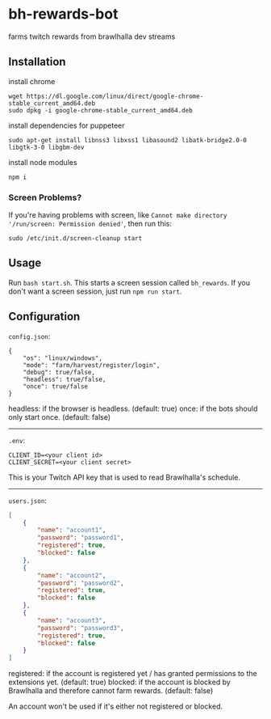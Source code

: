 # bh-rewards-bot

farms twitch rewards from brawlhalla dev streams

## Installation

install chrome

```text
wget https://dl.google.com/linux/direct/google-chrome-stable_current_amd64.deb
sudo dpkg -i google-chrome-stable_current_amd64.deb
```

install dependencies for puppeteer

```text
sudo apt-get install libnss3 libxss1 libasound2 libatk-bridge2.0-0 libgtk-3-0 libgbm-dev
```

install node modules

```text
npm i
```

### Screen Problems?

If you're having problems with screen, like `Cannot make directory '/run/screen: Permission denied'`, then run this:

```text
sudo /etc/init.d/screen-cleanup start
```

## Usage

Run `bash start.sh`. This starts a screen session called `bh_rewards`. If you don't want a screen session, just run `npm run start`.

## Configuration

`config.json`:

```text
{
    "os": "linux/windows",
    "mode": "farm/harvest/register/login",
    "debug": true/false,
    "headless": true/false,
    "once": true/false
}
```

headless: if the browser is headless. (default: true)
once: if the bots should only start once. (default: false)

---

`.env`:

```text
CLIENT_ID=<your client id>
CLIENT_SECRET=<your client secret>
```

This is your Twitch API key that is used to read Brawlhalla's schedule.

---

`users.json`:

```json
[
    {
        "name": "account1",
        "password": "password1",
        "registered": true,
        "blocked": false
    },
    {
        "name": "account2",
        "password": "password2",
        "registered": true,
        "blocked": false
    },
    {
        "name": "account3",
        "password": "password3",
        "registered": true,
        "blocked": false
    }
]
```

registered: if the account is registered yet / has granted permissions to the extensions yet. (default: true)
blocked: if the account is blocked by Brawlhalla and therefore cannot farm rewards. (default: false)

An account won't be used if it's either not registered or blocked.
